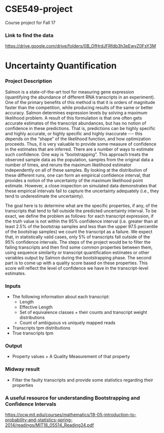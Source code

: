 # CSE549-project
Course project for Fall 17

### Link to find the data
https://drive.google.com/drive/folders/0B_OfHrdJFRfdb3h3eEwyZ0FsY3M

# Uncertainty Quantification
### Project Description
Salmon is a state-of-the-art tool for measuring gene expression (quantifying the abundance of different RNA transcripts in an experiment). One of the primary benefits of this method is that it is orders of magnitude faster than the competition, while producing results of the same or better accuracy. Salmon determines expression levels by solving a maximum likelihood problem. A result of this formulation is that one often gets accurate estimates of the transcript abundances, but has no notion of confidence in these predictions. That is, predictions can be highly specific and highly accurate, or highly specific and highly inaccurate --- this depends on the “shape” of the likelihood function, and how optimization proceeds. Thus, it is very valuable to provide some measure of confidence in the estimates that are inferred. There are a number of ways to estimate such confidence. One way is “bootstrapping”. This approach treats the observed sample data as the population, samples from the original data a number of times, and reruns the maximum likelihood estimator independently on all of these samples. By looking at the distribution of these different runs, one can form an empirical confidence interval, that provides a notion of the uncertainty of the maximum likelihood point estimate. However, a close inspection on simulated data demonstrates that these empirical intervals fail to capture the uncertainty adequately (i.e., they tend to underestimate the uncertainty).

The goal here is to determine what are the specific properties, if any, of the transcripts that tend to fall outside the predicted uncertainty interval. To be exact, we define the problem as follows: for each transcript expression, if the truth value is not within the 95% confidence interval  (i.e. greater than at least 2.5% of the bootstrap samples and less than the upper 97.5 percentile of the bootstrap samples) we count the transcript as a failure. We expect that, in statistically valid cases, only 5% of transcripts fall outside of the 95% confidence intervals. The steps of the project would be to filter the failing transcripts and then find some common properties between them, using sequence similarity or transcript quantification estimates or other variables output by Salmon during the bootstrapping phase. The second part is to come up with a quality score based on these properties. This score will reflect the level of confidence we have in the transcript-level estimates. 

### Inputs
- The following information about each transcript:
  - Length
  - Effective Length
  - Set of equivalence classes + their counts and transcript weight distributions
  - Count of ambiguous vs uniquely mapped reads
- Transcripts tpm distributions
- True transcripts tpm

### Output
- Property values + A Quality Measurement of that property
### Midway result
- Filter the faulty transcripts and provide some statistics regarding their properties

### A useful resource for understanding Bootstrapping and Confidence Intervals
https://ocw.mit.edu/courses/mathematics/18-05-introduction-to-probability-and-statistics-spring-2014/readings/MIT18_05S14_Reading24.pdf
